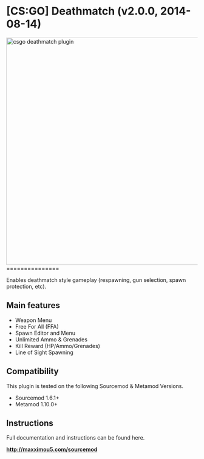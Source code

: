 <h1>[CS:GO] Deathmatch (v2.0.0, 2014-08-14)</h1>
<a href="http://maxximou5.com/sourcemod"><img src="http://maxximou5.com/sourcemod/images/deathmatch-logo.png" alt="csgo deathmatch plugin" width="600" /></a>
===============

Enables deathmatch style gameplay (respawning, gun selection, spawn protection, etc).

<h2>Main features</h2>

<ul>
	<li>Weapon Menu</li>
	<li>Free For All (FFA)</li>
	<li>Spawn Editor and Menu</li>
	<li>Unlimited Ammo & Grenades</li>
	<li>Kill Reward (HP/Ammo/Grenades)</li>
	<li>Line of Sight Spawning</li>
</ul>
<h2>Compatibility</h2>
This plugin is tested on the following Sourcemod & Metamod Versions.
<ul>
	<li>Sourcemod 1.6.1+</li>
	<li>Metamod 1.10.0+</li>
</ul>

<h2>Instructions</h2>
Full documentation and instructions can be found here.

<b><a href="http://maxximou5.com/sourcemod">http://maxximou5.com/sourcemod</a></b>

